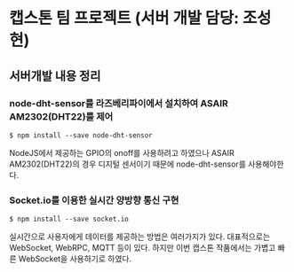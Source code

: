 # 캡스톤 팀 프로젝트 (서버 개발 담당: 조성현)

## 서버개발 내용 정리

### node-dht-sensor를 라즈베리파이에서 설치하여 ASAIR AM2302(DHT22)를 제어

```
$ npm install --save node-dht-sensor
```

NodeJS에서 제공하는 GPIO의 onoff를 사용하려고 하였으나 ASAIR AM2302(DHT22)의 경우 디지털 센서이기 때문에 node-dht-sensor를 사용해야한다.

### Socket.io를 이용한 실시간 양방향 통신 구현

```
$ npm install --save socket.io
```

실시간으로 사용자에게 데이터를 제공하는 방법은 여러가지가 있다. 대표적으로는 WebSocket, WebRPC, MQTT 등이 있다. 하지만 이번 캡스톤 작품에서는 가볍고 빠른 WebSocket을 사용하기로 하였다.
